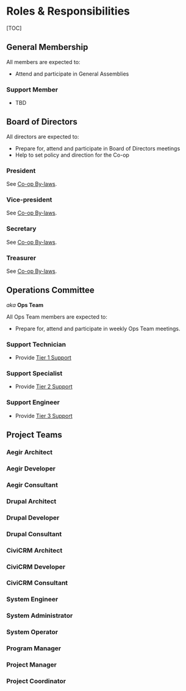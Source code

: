 Roles & Responsibilities
========================

[TOC]

General Membership
------------------

All members are expected to:

* Attend and participate in General Assemblies

### Support Member

* TBD


Board of Directors
------------------

All directors are expected to:

* Prepare for, attend and participate in Board of Directors meetings
* Help to set policy and direction for the Co-op

### President

See [Co-op By-laws](http://aegir.coop/by-laws/by-law1/#61-president).

### Vice-president

See [Co-op By-laws](http://aegir.coop/by-laws/by-law1/#61-president).

### Secretary

See [Co-op By-laws](http://aegir.coop/by-laws/by-law1/#61-president).

### Treasurer

See [Co-op By-laws](http://aegir.coop/by-laws/by-law1/#61-president).



Operations Committee
--------------------

*aka* **Ops Team**

All Ops Team members are expected to:

* Prepare for, attend and participate in weekly Ops Team meetings.

### Support Technician
   
* Provide [Tier 1 Support](../services/support#tier-1)

### Support Specialist

* Provide [Tier 2 Support](../services/support#tier-2)

### Support Engineer
 
* Provide [Tier 3 Support](../services/support#tier-3)


Project Teams
-------------

### Aegir Architect

### Aegir Developer

### Aegir Consultant

### Drupal Architect

### Drupal Developer

### Drupal Consultant

### CiviCRM Architect

### CiviCRM Developer

### CiviCRM Consultant

### System Engineer

### System Administrator

### System Operator

### Program Manager

### Project Manager

### Project Coordinator

